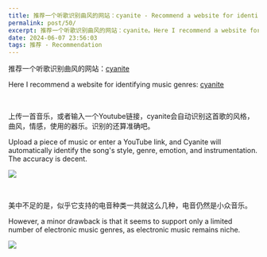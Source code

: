 ```yaml
---
title: 推荐一个听歌识别曲风的网站：cyanite - Recommend a website for identifying music genres：cyanite
permalink: post/50/
excerpt: 推荐一个听歌识别曲风的网站：cyanite。Here I recommend a website for identifying music genres：cyanite.
date: 2024-06-07 23:56:03
tags: 推荐 - Recommendation
---
```


推荐一个听歌识别曲风的网站：[cyanite](https://app.cyanite.ai/library)

Here I recommend a website for identifying music genres: [cyanite](https://app.cyanite.ai/library)

<p><br></p>

上传一首音乐，或者输入一个Youtube链接，cyanite会自动识别这首歌的风格，曲风，情感，使用的器乐。识别的还算准确吧。

Upload a piece of music or enter a YouTube link, and Cyanite will automatically identify the song's style, genre, emotion, and instrumentation. The accuracy is decent.

![](1.png)

<p><br></p>

美中不足的是，似乎它支持的电音种类一共就这么几种，电音仍然是小众音乐。

However, a minor drawback is that it seems to support only a limited number of electronic music genres, as electronic music remains niche.

![](2.png)